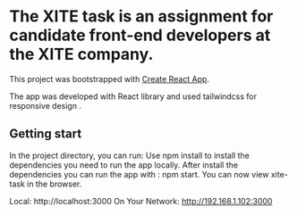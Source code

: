 # The XITE task is an assignment for candidate front-end developers at the XITE company.

This project was bootstrapped with [Create React App](https://github.com/facebook/create-react-app).

The app was developed with React library and used tailwindcss for responsive design .

## Getting start

In the project directory, you can run: 
Use npm install to install the dependencies you need to run the app locally. 
After install the dependencies you can run the app with : npm start.
You can now view xite-task in the browser.

  Local:            http://localhost:3000
  On Your Network:  http://192.168.1.102:3000



